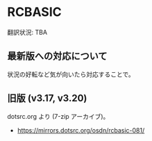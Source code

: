 # RCBASIC

翻訳状況: TBA

## 最新版への対応について
状況の好転など気が向いたら対応することで。

## 旧版 (v3.17, v3.20)
dotsrc.org より (7-zip アーカイブ)。
 * https://mirrors.dotsrc.org/osdn/rcbasic-081/
